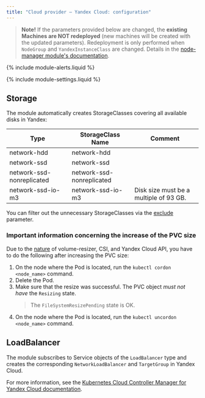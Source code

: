 ```yaml
---
title: "Cloud provider — Yandex Cloud: configuration"
---
```


> **Note!** If the parameters provided below are changed, the **existing Machines are NOT redeployed** (new machines will be created with the updated parameters). Redeployment is only performed when `NodeGroup` and `YandexInstanceClass` are changed. Details in the [node-manager module's documentation](../../modules/040-node-manager/faq.html#how-do-i-redeploy-ephemeral-machines-in-the-cloud-with-a-new-configuration).

{% include module-alerts.liquid %}

{% include module-settings.liquid %}

## Storage

The module automatically creates StorageClasses covering all available disks in Yandex:

| Type | StorageClass Name | Comment |
|---|---|---|
| network-hdd | network-hdd | |
| network-ssd | network-ssd | |
| network-ssd-nonreplicated | network-ssd-nonreplicated | |
| network-ssd-io-m3         | network-ssd-io-m3 | Disk size must be a multiple of 93 GB. |

You can filter out the unnecessary StorageClasses via the [exclude](#parameters-storageclass-exclude) parameter.

### Important information concerning the increase of the PVC size

Due to the [nature](https://github.com/kubernetes-csi/external-resizer/issues/44) of volume-resizer, CSI, and Yandex Cloud API, you have to do the following after increasing the PVC size:

1. On the node where the Pod is located, run the `kubectl cordon <node_name>` command.
2. Delete the Pod.
3. Make sure that the resize was successful. The PVC object *must not have* the `Resizing` state.
   > The `FileSystemResizePending` state is OK.
4. On the node where the Pod is located, run the `kubectl uncordon <node_name>` command.

## LoadBalancer

The module subscribes to Service objects of the `LoadBalancer` type and creates the corresponding `NetworkLoadBalancer` and `TargetGroup` in Yandex Cloud.

For more information, see the [Kubernetes Cloud Controller Manager for Yandex Cloud documentation](https://github.com/flant/yandex-cloud-controller-manager).
